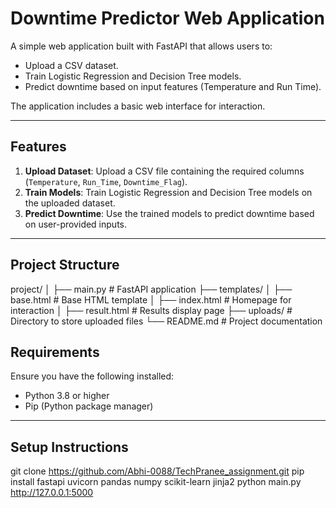 # Downtime Predictor Web Application

A simple web application built with FastAPI that allows users to:
- Upload a CSV dataset.
- Train Logistic Regression and Decision Tree models.
- Predict downtime based on input features (Temperature and Run Time).

The application includes a basic web interface for interaction.

---

## Features

1. **Upload Dataset**: Upload a CSV file containing the required columns (`Temperature`, `Run_Time`, `Downtime_Flag`).
2. **Train Models**: Train Logistic Regression and Decision Tree models on the uploaded dataset.
3. **Predict Downtime**: Use the trained models to predict downtime based on user-provided inputs.

---

## Project Structure

project/ 
│ 
├── main.py # FastAPI application 
├── templates/ 
│           ├── base.html # Base HTML template 
│           ├── index.html # Homepage for interaction 
│           ├── result.html # Results display page 
├── uploads/ # Directory to store uploaded files 
└── README.md # Project documentation


## Requirements

Ensure you have the following installed:
- Python 3.8 or higher
- Pip (Python package manager)

---

## Setup Instructions
git clone https://github.com/Abhi-0088/TechPranee_assignment.git
pip install fastapi uvicorn pandas numpy scikit-learn jinja2
python main.py
http://127.0.0.1:5000